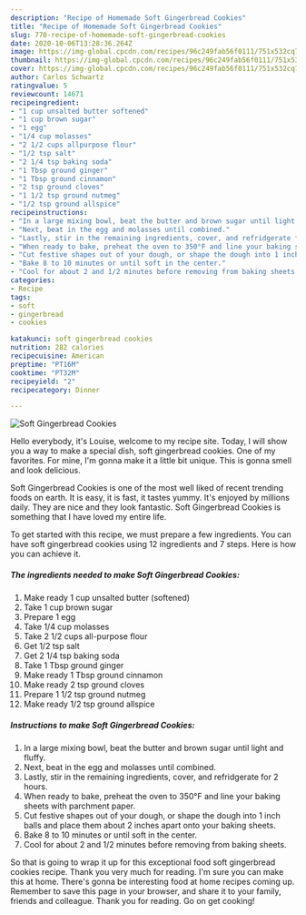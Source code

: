 ```yaml
---
description: "Recipe of Homemade Soft Gingerbread Cookies"
title: "Recipe of Homemade Soft Gingerbread Cookies"
slug: 770-recipe-of-homemade-soft-gingerbread-cookies
date: 2020-10-06T13:28:36.264Z
image: https://img-global.cpcdn.com/recipes/96c249fab56f0111/751x532cq70/soft-gingerbread-cookies-recipe-main-photo.jpg
thumbnail: https://img-global.cpcdn.com/recipes/96c249fab56f0111/751x532cq70/soft-gingerbread-cookies-recipe-main-photo.jpg
cover: https://img-global.cpcdn.com/recipes/96c249fab56f0111/751x532cq70/soft-gingerbread-cookies-recipe-main-photo.jpg
author: Carlos Schwartz
ratingvalue: 5
reviewcount: 14671
recipeingredient:
- "1 cup unsalted butter softened"
- "1 cup brown sugar"
- "1 egg"
- "1/4 cup molasses"
- "2 1/2 cups allpurpose flour"
- "1/2 tsp salt"
- "2 1/4 tsp baking soda"
- "1 Tbsp ground ginger"
- "1 Tbsp ground cinnamon"
- "2 tsp ground cloves"
- "1 1/2 tsp ground nutmeg"
- "1/2 tsp ground allspice"
recipeinstructions:
- "In a large mixing bowl, beat the butter and brown sugar until light and fluffy."
- "Next, beat in the egg and molasses until combined."
- "Lastly, stir in the remaining ingredients, cover, and refridgerate for 2 hours."
- "When ready to bake, preheat the oven to 350°F and line your baking sheets with parchment paper."
- "Cut festive shapes out of your dough, or shape the dough into 1 inch balls and place them about 2 inches apart onto your baking sheets."
- "Bake 8 to 10 minutes or until soft in the center."
- "Cool for about 2 and 1/2 minutes before removing from baking sheets."
categories:
- Recipe
tags:
- soft
- gingerbread
- cookies

katakunci: soft gingerbread cookies 
nutrition: 282 calories
recipecuisine: American
preptime: "PT16M"
cooktime: "PT32M"
recipeyield: "2"
recipecategory: Dinner

---
```



![Soft Gingerbread Cookies](https://img-global.cpcdn.com/recipes/96c249fab56f0111/751x532cq70/soft-gingerbread-cookies-recipe-main-photo.jpg)

Hello everybody, it's Louise, welcome to my recipe site. Today, I will show you a way to make a special dish, soft gingerbread cookies. One of my favorites. For mine, I'm gonna make it a little bit unique. This is gonna smell and look delicious.



Soft Gingerbread Cookies is one of the most well liked of recent trending foods on earth. It is easy, it is fast, it tastes yummy. It's enjoyed by millions daily. They are nice and they look fantastic. Soft Gingerbread Cookies is something that I have loved my entire life.


To get started with this recipe, we must prepare a few ingredients. You can have soft gingerbread cookies using 12 ingredients and 7 steps. Here is how you can achieve it.

<!--inarticleads1-->

##### The ingredients needed to make Soft Gingerbread Cookies:

1. Make ready 1 cup unsalted butter (softened)
1. Take 1 cup brown sugar
1. Prepare 1 egg
1. Take 1/4 cup molasses
1. Take 2 1/2 cups all-purpose flour
1. Get 1/2 tsp salt
1. Get 2 1/4 tsp baking soda
1. Take 1 Tbsp ground ginger
1. Make ready 1 Tbsp ground cinnamon
1. Make ready 2 tsp ground cloves
1. Prepare 1 1/2 tsp ground nutmeg
1. Make ready 1/2 tsp ground allspice




<!--inarticleads2-->

##### Instructions to make Soft Gingerbread Cookies:

1. In a large mixing bowl, beat the butter and brown sugar until light and fluffy.
1. Next, beat in the egg and molasses until combined.
1. Lastly, stir in the remaining ingredients, cover, and refridgerate for 2 hours.
1. When ready to bake, preheat the oven to 350°F and line your baking sheets with parchment paper.
1. Cut festive shapes out of your dough, or shape the dough into 1 inch balls and place them about 2 inches apart onto your baking sheets.
1. Bake 8 to 10 minutes or until soft in the center.
1. Cool for about 2 and 1/2 minutes before removing from baking sheets.




So that is going to wrap it up for this exceptional food soft gingerbread cookies recipe. Thank you very much for reading. I'm sure you can make this at home. There's gonna be interesting food at home recipes coming up. Remember to save this page in your browser, and share it to your family, friends and colleague. Thank you for reading. Go on get cooking!
